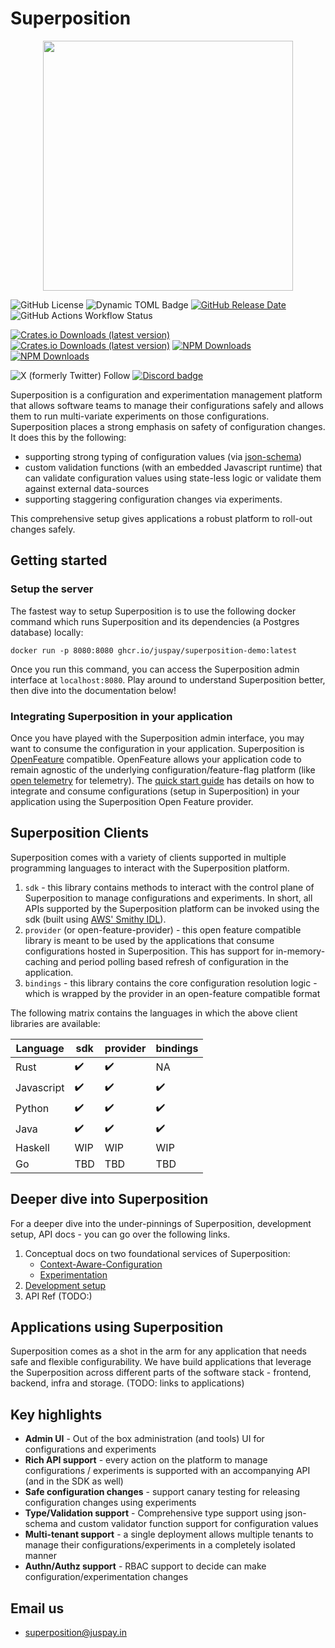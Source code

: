 # Superposition

<p align="center">
<img src="https://juspay.io/images/superposition/logo.jpg" alttext="Superposition Logo" width="400">
</p>

![GitHub License](https://img.shields.io/github/license/juspay/superposition)
![Dynamic TOML Badge](https://img.shields.io/badge/dynamic/toml?url=https%3A%2F%2Fraw.githubusercontent.com%2Fjuspay%2Fsuperposition%2Frefs%2Fheads%2Fmain%2FCargo.toml&query=workspace.package.version&label=version&color=green)
[![GitHub Release Date](https://img.shields.io/github/release-date-pre/juspay/superposition)](https://github.com/juspay/superposition/releases) 
![GitHub Actions Workflow Status](https://img.shields.io/github/actions/workflow/status/juspay/superposition/release.yaml)

[![Crates.io Downloads (latest version)](https://img.shields.io/crates/dv/superposition_provider?label=openfeature-provider%40crates.io)](https://crates.io/crates/superposition_provider)
[![Crates.io Downloads (latest version)](https://img.shields.io/crates/dv/superposition_sdk?label=superposition%20sdk%40crates.io)](https://crates.io/crates/superposition_sdk)
[![NPM Downloads](https://img.shields.io/npm/dm/superposition-provider?label=openfeature%20provider%40npm)](https://www.npmjs.com/package/superposition-provider)
[![NPM Downloads](https://img.shields.io/npm/dm/superposition-sdk?label=superposition%20sdk%40npm)
](https://www.npmjs.com/package/superposition-sdk)


![X (formerly Twitter) Follow](https://img.shields.io/twitter/follow/superpositionJP)
[![Discord badge](https://img.shields.io/discord/1280216553350107258?label=Discord&logo=Discord)](https://discord.gg/jNeUJR9Bwr) 


Superposition is a configuration and experimentation management platform that allows software teams to manage their configurations safely and allows them to run multi-variate experiments on those configurations. Superposition places a strong emphasis on safety of configuration changes.  It does this by the following:

* supporting strong typing of configuration values (via [json-schema](https://json-schema.org/))
* custom validation functions (with an embedded Javascript runtime) that can validate configuration values using state-less logic or validate them against external data-sources
* supporting staggering configuration changes via experiments.

This comprehensive setup gives applications a robust platform to roll-out changes safely.

## Getting started

### Setup the server
The fastest way to setup Superposition is to use the following docker command which runs Superposition and its dependencies (a Postgres database) locally:

```
docker run -p 8080:8080 ghcr.io/juspay/superposition-demo:latest
```

Once you run this command, you can access the Superposition admin interface at `localhost:8080`. Play around to understand Superposition better, then dive into the documentation below!

### Integrating Superposition in your application

Once you have played with the Superposition admin interface, you may want to consume the configuration in your application.  Superposition is [OpenFeature](https://openfeature.dev/docs/reference/concepts/provider) compatible.  OpenFeature allows your application code to remain agnostic of the underlying configuration/feature-flag platform (like [open telemetry](https://opentelemetry.io/) for telemetry).  The [quick start guide](https://juspay.io/superposition/docs/quick_start) has details on how to integrate and consume configurations (setup in Superposition) in your application using the Superposition Open Feature provider.

## Superposition Clients

Superposition comes with a variety of clients supported in multiple programming languages to interact with the Superposition platform.

1. `sdk` - this library contains methods to interact with the control plane of Superposition to manage configurations and experiments.  In short, all APIs supported by the Superposition platform can be invoked using the sdk (built using [AWS' Smithy IDL](https://smithy.io)).
2. `provider` (or open-feature-provider) - this open feature compatible library is meant to be used by the applications that consume configurations hosted in Superposition.  This has support for in-memory-caching and period polling based refresh of configuration in the application.
3. `bindings` - this library contains the core configuration resolution logic - which is wrapped by the provider in an open-feature compatible format

The following matrix contains the languages in which the above client libraries are available:

| Language       | sdk | provider | bindings |
|----------------|-----|----------|----------|
| Rust           | ✔️  |    ✔️    |  NA      |
| Javascript     | ✔️  |    ✔️    |  ✔️      |
| Python         | ✔️  |    ✔️    |  ✔️      |
| Java           | ✔️  |    ✔️    |  ✔️      |
| Haskell        | WIP |    WIP   |  WIP     |
| Go             | TBD |    TBD   |  TBD     |

## Deeper dive into Superposition

For a deeper dive into the under-pinnings of Superposition, development setup, API docs - you can go over the following links.
1. Conceptual docs on two foundational services of Superposition:
    * [Context-Aware-Configuration](https://juspay.io/superposition/docs/basic-concepts/context-aware-config)
    * [Experimentation](https://juspay.io/superposition/docs/basic-concepts/experimentation)
3. [Development setup](https://juspay.io/superposition/docs/setup)
4. API Ref (TODO:)

## Applications using Superposition

Superposition comes as a shot in the arm for any application that needs safe and flexible configurability.  We have build applications that leverage the Superposition across different parts of the software stack - frontend, backend, infra and storage. (TODO: links to applications)

## Key highlights

* **Admin UI** - Out of the box administration (and tools) UI for configurations and experiments
* **Rich API support** - every action on the platform to manage configurations / experiments is supported with an accompanying API (and in the SDK as well)
* **Safe configuration changes** - support canary testing for releasing configuration changes using experiments
* **Type/Validation support** - Comprehensive type support using json-schema and custom validator function support for configuration values
* **Multi-tenant support** - a single deployment allows multiple tenants to manage their configurations/experiments in a completely isolated manner
* **Authn/Authz support** - RBAC support to decide can make configuration/experimentation changes

## Email us
* [superposition@juspay.in](mailto:superposition@juspay.in)
